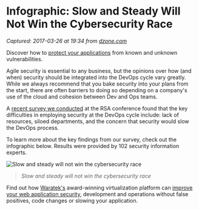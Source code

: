 # Infographic: Slow and Steady Will Not Win the Cybersecurity Race

_Captured: 2017-03-26 at 19:34 from [dzone.com](https://dzone.com/articles/infographic-slow-and-steady-will-not-win-the-cyber?edition=286925&utm_source=Daily%20Digest&utm_medium=email&utm_campaign=dd%202017-03-26)_

Discover how to [protect your applications](https://dzone.com/go?i=176121&u=http%3A%2F%2Fwww.waratek.com%2Fsolutions%2Fzero-day-defense%2F%3Futm_source%3DDZone%26utm_campaign%3Dba%26utm_medium%3Dprerolltextad%26utm_content%3Dzeroday) from known and unknown vulnerabilities.

Agile security is essential to any business, but the opinions over how (and when) security should be integrated into the DevOps cycle vary greatly. While we always recommend that you bake security into your plans from the start, there are often barriers to doing so depending on a company's use of the cloud and cohesion between Dev and Ops teams.

A [recent survey we conducted](https://www.cloudpassage.com/company/press-releases/cloudpassage-survey-finds-companies-want-security-as-part-of-continuous-development-but-arent-there-yet/) at the RSA conference found that the key difficulties in employing security at the DevOps cycle include: lack of resources, siloed departments, and the concern that security would slow the DevOps process.

To learn more about the key findings from our survey, check out the infographic below. Results were provided by 102 security information experts.

![Slow and steady will not win the cybersecurity race](https://dzone.com/storage/temp/4708013-cloudpassage-infographic-survey-v2.jpg)

> _Slow and steady will not win the cybersecurity race_

Find out how [Waratek's](https://dzone.com/go?i=176122&u=http%3A%2F%2Fwww.waratek.com%2Fsolutions%2Fapplication-protection%2F%3Futm_source%3DDZone%26utm_campaign%3Dba%26utm_medium%3Dpostrolltextad%26utm_content%3Dappprotect) award-winning virtualization platform can [improve your web application security](https://dzone.com/go?i=176122&u=http%3A%2F%2Fwww.waratek.com%2Fsolutions%2Fapplication-protection%2F%3Futm_source%3DDZone%26utm_campaign%3Dba%26utm_medium%3Dpostrolltextad%26utm_content%3Dappprotect), development and operations without false positives, code changes or slowing your application.
